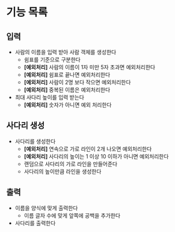 # 기능 목록
## 입력
- 사람의 이름을 입력 받아 사람 객체를 생성한다
    - 쉼표를 기준으로 구분한다
    - **[예외처리]** 사람의 이름이 1자 미만 5자 초과면 예외처리한다
    - **[예외처리]** 쉼표로 끝나면 예외처리한다
    - **[예외처리]** 사람이 2명 보다 작으면 예외처리한다
    - **[예외처리]** 중복된 이름은 예외처리한다
- 최대 사다리 높이를 입력 받는다
    - **[예외처리]** 숫자가 아니면 예외 처리한다

## 사다리 생성
- 사다리를 생성한다
    - **[예외처리]** 연속으로 가로 라인이 2개 나오면 예외처리한다
    - **[예외처리]** 사다리의 높이는 1 이상 10 이하가 아니면 예외처리한다
    - 랜덤으로 사다리의 가로 라인을 만들어준다
    - 사다리의 높이만큼 라인을 생성한다 

## 출력
- 이름을 양식에 맞게 출력한다
  - 이름 글자 수에 맞게 앞쪽에 공백을 추가한다
- 사다리를 출력한다
